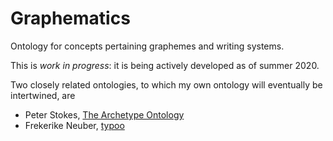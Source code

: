 # Graphematics

Ontology for concepts pertaining graphemes and writing systems.

This is _work in progress_: it is being actively developed as of summer 2020.

Two closely related ontologies, to which my own ontology will eventually be intertwined, are
- Peter Stokes, [The Archetype Ontology](https://github.com/pastokes/archetype-ontology)
- Frekerike Neuber, [typoo](https://github.com/FrederikeNeuber/typoo/)
